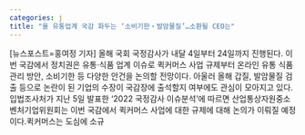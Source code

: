 ```yaml
---
categories: j
title: "올 유통업계 국감 화두는 ‘소비기한‧발암물질’…소환될 CEO는"
---
```

[뉴스포스트=홍여정 기자] 올해 국회 국정감사가 내달 4일부터 24일까지 진행된다. 이번 국감에서 정치권은 유통‧식품 업계 이슈로 퀵커머스 사업 규제부터 온라인 유통 식품 관리 방안, 소비기한 등 다양한 안건을 논의할 전망이다. 아울러 올해 갑질, 발암물질 검출 등으로 논란이 된 기업의 수장이 국감장에 출석할지 여부에도 관심이 모아지고 있다.입법조사처가 지난 5일 발표한 ‘2022 국정감사 이슈분석’에 따르면 산업통상자원중소벤처기업위원회는 이번 국감에서 퀵커머스 사업에 대한 규제에 대해 논의가 이뤄질 예정이다.퀵커머스는 도심에 소규